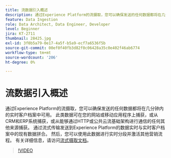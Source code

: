 ```yaml
---
title: 流数据引入概述
description: 通过Experience Platform的流摄取，您可以确保发送的任何数据都将在几分钟内的实时客户档案中可用。 此类数据可在您的网站或移动应用程序上捕获，或从CRM和ERP系统捕获，或从能够通过HTTP或公共云流基础架构进行通信的任何其他来源捕获。 通过流式传输发送到Experience Platform的数据实时与实时客户档案中的现有数据拼合。 然后，您可以使用此数据进行实时分段并激活其他营销流程。
feature: Data Ingestion
role: Data Architect, Data Engineer, Developer
level: Beginner
jira: KT-2711
thumbnail: 28425.jpg
exl-id: 3f0b5a79-0e17-4a5f-b5a9-ecf7a6536f5b
source-git-commit: 00ef0f40fb3d82f0c06428a35c0e402f46ab6774
workflow-type: tm+mt
source-wordcount: '206'
ht-degree: 0%

---
```


# 流数据引入概述

通过Experience Platform的流摄取，您可以确保发送的任何数据都将在几分钟内的实时客户档案中可用。 此类数据可在您的网站或移动应用程序上捕获，或从CRM和ERP系统捕获，或从能够通过HTTP或公共云流基础架构进行通信的任何其他来源捕获。 通过流式传输发送到Experience Platform的数据实时与实时客户档案中的现有数据拼合。 然后，您可以使用此数据进行实时分段并激活其他营销流程。 有关详细信息，请访问[流式摄取文档](https://experienceleague.adobe.com/docs/experience-platform/ingestion/streaming/overview.html?lang=zh-Hans)。

>[!VIDEO](https://video.tv.adobe.com/v/28425?learn=on)
